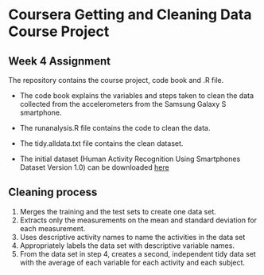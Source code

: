 # Coursera Getting and Cleaning Data Course Project
## Week 4 Assignment

The repository contains the course project, code book and .R file. 

- The code book explains the variables and steps taken to clean the data collected from the accelerometers from the Samsung Galaxy S smartphone. 

- The runanalysis.R file contains the code to clean the data. 

- The tidy.alldata.txt file contains the clean dataset.

- The initial dataset (Human Activity Recognition Using Smartphones Dataset
Version 1.0) can be downloaded [here](https://d396qusza40orc.cloudfront.net/getdata%2Fprojectfiles%2FUCI%20HAR%20Dataset.zip)

## Cleaning process
1. Merges the training and the test sets to create one data set.
2. Extracts only the measurements on the mean and standard deviation for each measurement.
3. Uses descriptive activity names to name the activities in the data set
4. Appropriately labels the data set with descriptive variable names.
5. From the data set in step 4, creates a second, independent tidy data set with the average of each variable for each activity and each subject.
